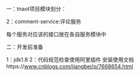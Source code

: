 一：tnaot项目模块划分：

2：comment-service:评论服务

每个服务对应该的接口放在各自服务模块中

二：开发前准备

1：jdk1.8
2：代码规范检查使用阿里插件
   安装使用文档https://www.cnblogs.com/jiangbei/p/7668654.html


